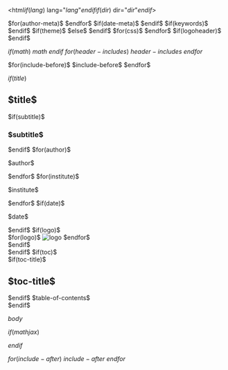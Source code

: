 <!DOCTYPE html>
<html$if(lang)$ lang="$lang$"$endif$$if(dir)$ dir="$dir$"$endif$>
<head>
  <meta charset="utf-8">
  <meta name="generator" content="pandoc">
$for(author-meta)$
  <meta name="author" content="$author-meta$">
$endfor$
$if(date-meta)$
  <meta name="dcterms.date" content="$date-meta$">
$endif$
$if(keywords)$
  <meta name="keywords" content="$for(keywords)$$keywords$$sep$, $endfor$">
$endif$
  <title>$if(title-prefix)$$title-prefix$ – $endif$$pagetitle$</title>
  <meta name="apple-mobile-web-app-capable" content="yes">
  <meta name="apple-mobile-web-app-status-bar-style" content="black-translucent">
  <meta name="viewport" content="width=device-width, initial-scale=1.0, maximum-scale=1.0, user-scalable=no, minimal-ui">
  <link rel="stylesheet" href="$revealjs-url$/dist/reset.css">
  <link rel="stylesheet" href="$revealjs-url$/dist/reveal.css">
  <style>
    .reveal .sourceCode {  /* see #7635 */
      overflow: visible;
    }
    $styles.html()$
  </style>
$if(theme)$
  <link rel="stylesheet" href="$revealjs-url$/dist/theme/$theme$.css" id="theme">
$else$
  <link rel="stylesheet" href="$revealjs-url$/dist/theme/black.css" id="theme">
$endif$
  <!-- Font awesome is required for the chalkboard plugin -->
  <script src="$revealjs-url$/font-awesome/js/all.min.js"></script>
  <link rel="stylesheet" href="$revealjs-url$/font-awesome/css/all.min.css">
  <link rel="stylesheet" href="$revealjs-url$/plugin/customcontrols/style.css">
  <link rel="stylesheet" href="$revealjs-url$/plugin/chalkboard/style.css">
$for(css)$
  <link rel="stylesheet" href="$css$"/>
$endfor$
$if(logoheader)$
  <style>
    .reveal section.slide h2 {
    background-image: url('$logoheader$');
    background-repeat: no-repeat;
    background-position: top right;
    background-size: contain;
    }
  </style>
$endif$

$if(math)$
  $math$
$endif$
$for(header-includes)$
  $header-includes$
$endfor$
</head>
<body>
$for(include-before)$
$include-before$
$endfor$
  <div class="reveal">
    <div class="slides">

$if(title)$
<section id="$idprefix$title-slide"$for(title-slide-attributes/pairs)$ $it.key$="$it.value$"$endfor$>
  <h1 class="title">$title$</h1>
$if(subtitle)$
  <h3 class="subtitle">$subtitle$</h3>
$endif$
$for(author)$
  <p class="author">$author$</p>
$endfor$
$for(institute)$
  <p class="institute">$institute$</p>
$endfor$
$if(date)$
  <p class="date">$date$</p>
$endif$
$if(logo)$
<div class="logo">
$for(logo)$
  <img class ="logo" data-src="$logo.src$" alt="logo" style="$logo.style$" />
$endfor$
</div>
$endif$

</section>
$endif$
$if(toc)$
<section id="$idprefix$TOC">
<nav role="doc-toc">
$if(toc-title)$
<h2 id="$idprefix$toc-title">$toc-title$</h2>
$endif$
$table-of-contents$
</nav>
</section>
$endif$

$body$
    </div>
  </div>

  <script src="$revealjs-url$/dist/reveal.js"></script>

  <!-- reveal.js plugins -->
  <script src="$revealjs-url$/plugin/notes/notes.js"></script>
  <script src="$revealjs-url$/plugin/search/search.js"></script>
  <script src="$revealjs-url$/plugin/zoom/zoom.js"></script>
  <script src="$revealjs-url$/plugin/chart/plugin.js"></script>
  <script src="$revealjs-url$/plugin/menu/menu.js"></script>
  <!-- Custom controls plugin is used to for opening and closing annotation modes. -->
  <script src="$revealjs-url$/plugin/customcontrols/plugin.js"></script>
  <!-- Chalkboard plugin -->
  <script src="$revealjs-url$/plugin/chalkboard/plugin.js"></script>
  <script src="$revealjs-url$/plugin/fullscreen/plugin.js"></script>
  <script src="$revealjs-url$/plugin/pdfexport/pdfexport.js"></script>
  <!-- Appearance Animations -->
  <script src="$revealjs-url$/plugin/appearance/appearance.js"></script>
  <!-- Onetimer -->
  <script src="$revealjs-url$/plugin/onetimer.js"></script>

$if(mathjax)$
  <script src="$revealjs-url$/plugin/math/math.js"></script>
$endif$

  <script>
    window.revealMenuHandler = function (handler) {
      return function (event) {
        event.preventDefault();
        handler();
        Reveal.getPlugin("menu").closeMenu();
      };
    };

    window.RevealMenuHandlers = {
      fullscreen: revealMenuHandler(function () {
        const element = document.documentElement;
        const requestMethod =
          element.requestFullscreen ||
          element.webkitRequestFullscreen ||
          element.webkitRequestFullScreen ||
          element.mozRequestFullScreen ||
          element.msRequestFullscreen;
        if (requestMethod) {
          requestMethod.apply(element);
        }
      }),
      speakerMode: revealMenuHandler(function () {
        Reveal.getPlugin("notes").open();
      }),
      keyboardHelp: revealMenuHandler(function () {
        Reveal.toggleHelp(true);
      }),
      overview: revealMenuHandler(function () {
        Reveal.toggleOverview(true);
      }),
      toggleChalkboard: revealMenuHandler(function () {
        RevealChalkboard.toggleChalkboard();
      }),
      toggleNotesCanvas: revealMenuHandler(function () {
        RevealChalkboard.toggleNotesCanvas();
      }),
      downloadDrawings: revealMenuHandler(function () {
        RevealChalkboard.download();
      }),
      togglePdfExport: revealMenuHandler(function () {
        PdfExport.togglePdfExport();
      }),
    };
  </script>

  <script>

      // Full list of configuration options available at:
      // https://revealjs.com/config/
      Reveal.initialize({
        // Shortcut for toggling between screen and PDF mode
	      pdfExportShortcut: 'E',

        // Separate fragments in pdf export
        pdfSeparateFragments: false,

        //Duration for elapsed time bar
$if(duration)$
        allottedTime: $duration$ * 60 * 1000,
$endif$
        // Display controls in the bottom right corner
        controls: $controls$,

        // Help the user learn the controls by providing hints, for example by
        // bouncing the down arrow when they first encounter a vertical slide
        controlsTutorial: $controlsTutorial$,

        // Determines where controls appear, "edges" or "bottom-right"
        controlsLayout: '$controlsLayout$',

        // Visibility rule for backwards navigation arrows; "faded", "hidden"
        // or "visible"
        controlsBackArrows: '$controlsBackArrows$',

        // Display a presentation progress bar
        progress: $progress$,

        // Display the page number of the current slide
        slideNumber: $slideNumber$,
        slideNumber: "c/t",

        // 'all', 'print', or 'speaker'
        showSlideNumber: '$showSlideNumber$',

        // Add the current slide number to the URL hash so that reloading the
        // page/copying the URL will return you to the same slide
        hash: $hash$,

        // Start with 1 for the hash rather than 0
        hashOneBasedIndex: $hashOneBasedIndex$,

        // Flags if we should monitor the hash and change slides accordingly
        respondToHashChanges: $respondToHashChanges$,

        // Push each slide change to the browser history
        history: $history$,

        // Enable keyboard shortcuts for navigation
        keyboard: $keyboard$,

        // Enable the slide overview mode
        overview: $overview$,

        // Disables the default reveal.js slide layout (scaling and centering)
        // so that you can use custom CSS layout
        disableLayout: $disableLayout$,

        // Vertical centering of slides
        center: $center$,

        // Enables touch navigation on devices with touch input
        touch: $touch$,

        // Loop the presentation
        loop: $loop$,

        // Change the presentation direction to be RTL
        rtl: $rtl$,

        // see https://revealjs.com/vertical-slides/#navigation-mode
        navigationMode: '$navigationMode$',

        // Randomizes the order of slides each time the presentation loads
        shuffle: $shuffle$,

        // Turns fragments on and off globally
        fragments: $fragments$,

        // Flags whether to include the current fragment in the URL,
        // so that reloading brings you to the same fragment position
        fragmentInURL: $fragmentInURL$,

        // Flags if the presentation is running in an embedded mode,
        // i.e. contained within a limited portion of the screen
        embedded: $embedded$,

        // Flags if we should show a help overlay when the questionmark
        // key is pressed
        help: $help$,

        // Flags if it should be possible to pause the presentation (blackout)
        pause: $pause$,

        // Flags if speaker notes should be visible to all viewers
        showNotes: $showNotes$,

        // Global override for autoplaying embedded media (null/true/false)
        autoPlayMedia: $autoPlayMedia$,

        // Global override for preloading lazy-loaded iframes (null/true/false)
        preloadIframes: $preloadIframes$,

        // Number of milliseconds between automatically proceeding to the
        // next slide, disabled when set to 0, this value can be overwritten
        // by using a data-autoslide attribute on your slides
        autoSlide: $autoSlide$,

        // Stop auto-sliding after user input
        autoSlideStoppable: $autoSlideStoppable$,

        // Use this method for navigation when auto-sliding
        autoSlideMethod: $autoSlideMethod$,

        // Specify the average time in seconds that you think you will spend
        // presenting each slide. This is used to show a pacing timer in the
        // speaker view
        defaultTiming: $defaultTiming$,

        // Enable slide navigation via mouse wheel
        mouseWheel: $mouseWheel$,

        // The display mode that will be used to show slides
        display: '$display$',

        // Hide cursor if inactive
        hideInactiveCursor: $hideInactiveCursor$,

        // Time before the cursor is hidden (in ms)
        hideCursorTime: $hideCursorTime$,

        // Opens links in an iframe preview overlay
        previewLinks: $previewLinks$,

        // Transition style (none/fade/slide/convex/concave/zoom)
        transition: '$transition$',

        // Transition speed (default/fast/slow)
        transitionSpeed: '$transitionSpeed$',

        // Transition style for full page slide backgrounds
        // (none/fade/slide/convex/concave/zoom)
        backgroundTransition: '$backgroundTransition$',

        // Number of slides away from the current that are visible
        viewDistance: $viewDistance$,

        // Number of slides away from the current that are visible on mobile
        // devices. It is advisable to set this to a lower number than
        // viewDistance in order to save resources.
        mobileViewDistance: $mobileViewDistance$,
$if(parallaxBackgroundImage)$

        // Parallax background image
        parallaxBackgroundImage: '$parallaxBackgroundImage/nowrap$', // e.g. "'https://s3.amazonaws.com/hakim-static/reveal-js/reveal-parallax-1.jpg'"
$else$
$if(background-image)$

       // Parallax background image
       parallaxBackgroundImage: '$background-image/nowrap$', // e.g. "'https://s3.amazonaws.com/hakim-static/reveal-js/reveal-parallax-1.jpg'"
$endif$
$endif$
$if(parallaxBackgroundSize)$

        // Parallax background size
        parallaxBackgroundSize: '$parallaxBackgroundSize/nowrap$', // CSS syntax, e.g. "2100px 900px"
$endif$
$if(parallaxBackgroundHorizontal)$

        // Amount to move parallax background (horizontal and vertical) on slide change
        // Number, e.g. 100
        parallaxBackgroundHorizontal: $parallaxBackgroundHorizontal/nowrap$,
$endif$
$if(parallaxBackgroundVertical)$

        parallaxBackgroundVertical: $parallaxBackgroundVertical/nowrap$,
$endif$
$if(width)$

        // The "normal" size of the presentation, aspect ratio will be preserved
        // when the presentation is scaled to fit different resolutions. Can be
        // specified using percentage units.
        width: $width$,
$endif$
$if(height)$

        height: $height$,
$endif$
$if(margin)$

        // Factor of the display size that should remain empty around the content
        margin: $margin$,
$endif$
$if(minScale)$

        // Bounds for smallest/largest possible scale to apply to content
        minScale: $minScale$,
$endif$
$if(maxScale)$

        maxScale: $maxScale$,
$endif$
$if(mathjax)$
        mathjax3: {
          mathjax: '$mathjaxurl$',
          tex: {
            inlineMath: [['\\(', '\\)']],
            displayMath: [['\\[','\\]']],
          },
          options: {
            skipHtmlTags: [ 'script', 'noscript', 'style', 'textarea', 'pre', 'code' ]
          },
        },
$endif$
        //Apperance auto-animations
        appearance: {
          autoappear: false,
          autoelements: {
            'ul li': 'animate__fadeInLeft',
            'ol li': 'animate__fadeInRight'
          }
        },
        // reveal.js plugins
        plugins: [
$if(mathjax)$
          RevealMath.MathJax3,
$endif$
          RevealNotes,
          RevealSearch,
          RevealZoom,
          RevealChart,
          RevealChalkboard,
          RevealCustomControls,
          RevealMenu,
          RevealFullscreen,
          PdfExport,
          Appearance,
          OneTimer,
        ],
        customcontrols: {
            controls: [
            { icon: '<i class="fa-solid fa-note-sticky"></i>',
                title: 'Toggle chalkboard (W)',
                action: 'RevealChalkboard.toggleChalkboard();'
            },
            { icon: '<i class="fa fa-pen"></i>',
                title: 'Toggle notes canvas (C)',
                action: 'RevealChalkboard.toggleNotesCanvas();'
            },
            // { icon: '<i class="fa fa-download"></i>',
            //     title: 'Download annotations (D)',
            //     action: 'RevealChalkboard.download();'
            // },
            ]
        },
        chalkboard: {
          boardmarkerWidth: 3,
          chalkWidth: 7,
          chalkEffect: 1.0,
          storage: null,
          src: null,
          readOnly: undefined,
          transition: 800,
          theme: "whiteboard",
          background: [ 'rgba(255, 255, 255, 0.1)' , path + 'img/whiteboard.png' ],
          grid: { color: 'rgb(50,50,10,0.5)', distance: 40, width: 2},
          eraser: { src: path + 'img/sponge.png', radius: 20},
          boardmarkers : [
                  { color: 'rgba(0,0,0,1)', cursor: 'url(' + path + 'img/boardmarker-black.png), auto'},
                  { color: 'rgba(30,144,255, 1)', cursor: 'url(' + path + 'img/boardmarker-blue.png), auto'},
                  { color: 'rgba(220,20,60,1)', cursor: 'url(' + path + 'img/boardmarker-red.png), auto'},
                  { color: 'rgba(50,205,50,1)', cursor: 'url(' + path + 'img/boardmarker-green.png), auto'},
          ],
          chalks: [
                  { color: 'rgba(0,0,0,1)', cursor: 'url(' + path + 'img/boardmarker-black.png), auto'},
                  { color: 'rgba(30,144,255, 1)', cursor: 'url(' + path + 'img/boardmarker-blue.png), auto'},
                  { color: 'rgba(220,20,60,1)', cursor: 'url(' + path + 'img/boardmarker-red.png), auto'},
                  { color: 'rgba(50,205,50,1)', cursor: 'url(' + path + 'img/boardmarker-green.png), auto'},
          ]
    },
    menu: {
    // Specifies which side of the presentation the menu will
    // be shown. Use 'left' or 'right'.
    side: 'left',

    // Specifies the width of the menu.
    // Can be one of the following:
    // 'normal', 'wide', 'third', 'half', 'full', or
    // any valid css length value
    width: 'normal',

    // Add slide numbers to the titles in the slide list.
    // Use 'true' or format string (same as reveal.js slide numbers)
    numbers: false,

    // Specifies which slide elements will be used for generating
    // the slide titles in the menu. The default selects the first
    // heading element found in the slide, but you can specify any
    // valid css selector and the text from the first matching
    // element will be used.
    // Note: that a section data-menu-title attribute or an element
    // with a menu-title class will take precedence over this option
    titleSelector: 'h1, h2, h3, h4, h5, h6',

    // If slides do not have a matching title, attempt to use the
    // start of the text content as the title instead
    useTextContentForMissingTitles: false,

    // Hide slides from the menu that do not have a title.
    // Set to 'true' to only list slides with titles.
    hideMissingTitles: false,

    // Adds markers to the slide titles to indicate the
    // progress through the presentation. Set to 'false'
    // to hide the markers.
    markers: true,

    // Specify custom panels to be included in the menu, by
    // providing an array of objects with 'title', 'icon'
    // properties, and either a 'src' or 'content' property.
    custom: [
      { icon: '<i class="fa-regular fa-keyboard"></i>',
        title: 'Shortcuts',
        content: '<ul class="slide-menu-items"><li class="slide-menu-item"><a href="#" onclick="RevealMenuHandlers.fullscreen(event)">f: Fullscreen</a></li><li class="slide-menu-item"><a href="#" onclick="RevealMenuHandlers.speakerMode(event)">s: Speaker View</a></li><li class="slide-menu-item"><a href="#" onclick="RevealMenuHandlers.overview(event)">o: Slide Overview</a></li><li class="slide-menu-item"><a href="#" onclick="RevealMenuHandlers.togglePdfExport(event)">e: PDF Export Mode</a></li><li class="slide-menu-item"><a href="#" onclick="RevealMenuHandlers.toggleChalkboard(event)">b: Toggle Chalkboard</a></li><li class="slide-menu-item"><a href="#" onclick="RevealMenuHandlers.toggleNotesCanvas(event)">c: Toggle Notes Canvas</a></li><li class="slide-menu-item"><a href="#" onclick="RevealMenuHandlers.downloadDrawings(event)">d: Download Drawings</a></li><li class="slide-menu-item"><a href="#" onclick="RevealMenuHandlers.keyboardHelp(event)">?: Keyboard Help</a></li><li class="slide-menu-item">Ctrl + click: zoom-in/out on slide</li></ul>',
      }
    ],

    // Specifies the themes that will be available in the themes
    // menu panel. Set to 'true' to show the themes menu panel
    // with the default themes list. Alternatively, provide an
    // array to specify the themes to make available in the
    // themes menu panel, for example...
    //
    // [
    //     { name: 'Black', theme: 'dist/theme/black.css' },
    //     { name: 'White', theme: 'dist/theme/white.css' },
    //     { name: 'League', theme: 'dist/theme/league.css' },
    //     {
    //       name: 'Dark',
    //       theme: 'lib/reveal.js/dist/theme/black.css',
    //       highlightTheme: 'lib/reveal.js/plugin/highlight/monokai.css'
    //     },
    //     {
    //       name: 'Code: Zenburn',
    //       highlightTheme: 'lib/reveal.js/plugin/highlight/zenburn.css'
    //     }
    // ]
    //
    // Note: specifying highlightTheme without a theme will
    // change the code highlight theme while leaving the
    // presentation theme unchanged.
    themes: false,

    // Specifies the path to the default theme files. If your
    // presentation uses a different path to the standard reveal
    // layout then you need to provide this option, but only
    // when 'themes' is set to 'true'. If you provide your own
    // list of themes or 'themes' is set to 'false' the
    // 'themesPath' option is ignored.
    themesPath: 'dist/theme/',

    // Specifies if the transitions menu panel will be shown.
    // Set to 'true' to show the transitions menu panel with
    // the default transitions list. Alternatively, provide an
    // array to specify the transitions to make available in
    // the transitions panel, for example...
    // ['None', 'Fade', 'Slide']
    transitions: false,

    // Adds a menu button to the slides to open the menu panel.
    // Set to 'false' to hide the button.
    openButton: true,

    // If 'true' allows the slide number in the presentation to
    // open the menu panel. The reveal.js slideNumber option must
    // be displayed for this to take effect
    openSlideNumber: false,

    // If true allows the user to open and navigate the menu using
    // the keyboard. Standard keyboard interaction with reveal
    // will be disabled while the menu is open.
    keyboard: true,

    // Normally the menu will close on user actions such as
    // selecting a menu item, or clicking the presentation area.
    // If 'true', the sticky option will leave the menu open
    // until it is explicitly closed, that is, using the close
    // button or pressing the ESC or m key (when the keyboard
    // interaction option is enabled).
    sticky: false,

    // If 'true' standard menu items will be automatically opened
    // when navigating using the keyboard. Note: this only takes
    // effect when both the 'keyboard' and 'sticky' options are enabled.
    autoOpen: true,

    // If 'true' the menu will not be created until it is explicitly
    // requested by calling RevealMenu.init(). Note this will delay
    // the creation of all menu panels, including custom panels, and
    // the menu button.
    delayInit: false,

    // If 'true' the menu will be shown when the menu is initialised.
    openOnInit: false,

    // By default the menu will load it's own font-awesome library
    // icons. If your presentation needs to load a different
    // font-awesome library the 'loadIcons' option can be set to false
    // and the menu will not attempt to load the font-awesome library.
    loadIcons: false
  },
  dependencies: [
    // elapsed-time
    { src: '$revealjs-url$/plugin/elapsed-time-bar/elapsed-time-bar.js'},
    //mathjax
    // { src: '$revealjs-url$/plugin/math/math.js', async: true },
  ]
      });
    </script>
  $for(include-after)$
  $include-after$
  $endfor$
  </body>
</html>
